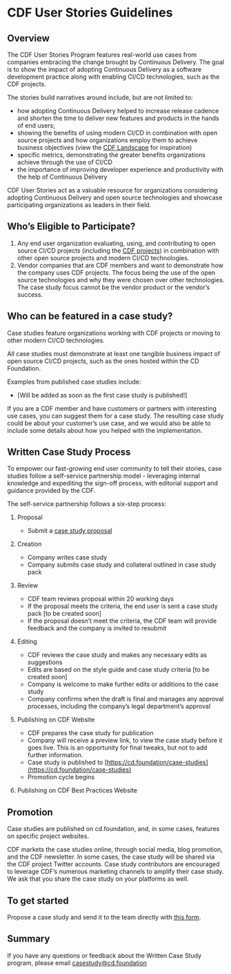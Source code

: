 

# **CDF User Stories Guidelines**

## Overview

The CDF User Stories Program features real-world use cases from companies embracing the change brought by Continuous Delivery. The goal is to show the impact of adopting Continuous Delivery as a software development practice along with enabling CI/CD technologies, such as the CDF projects.

The stories build narratives around include, but are not limited to:

* how adopting Continuous Delivery helped to increase release cadence and shorten the time to deliver new features and products in the hands of end users; 
* showing the benefits of using modern CI/CD in combination with open source projects and how organizations employ them to achieve business objectives (view the [CDF Landscape](https://landscape.cd.foundation/) for inspiration) 
* specific metrics, demonstrating the greater benefits organizations achieve through the use of CI/CD 
* the importance of improving developer experience and productivity with the help of Continuous Delivery

CDF User Stories act as a valuable resource for organizations considering adopting Continuous Delivery and open source technologies and showcase participating organizations as leaders in their field.


## Who’s Eligible to Participate?

1. Any end user organization evaluating, using, and contributing to open source CI/CD projects (including the [CDF projects](https://cd.foundation/projects/)) in combination with other open source projects and modern CI/CD technologies.
2. Vendor companies that are CDF members and want to demonstrate how the company uses CDF projects. The focus being the use of the open source technologies and why they were chosen over other technologies. The case study focus cannot be the vendor product or the vendor’s success.

## Who can be featured in a case study?

Case studies feature organizations working with CDF projects or moving to other modern CI/CD technologies.

All case studies must demonstrate at least one tangible business impact of open source CI/CD projects, such as the ones hosted within the CD Foundation.

Examples from published case studies include:

* [Will be added as soon as the first case study is published!]

If you are a CDF member and have customers or partners with interesting use cases, you can suggest them for a case study. The resulting case study could be about your customer’s use case, and we would also be able to include some details about how you helped with the implementation.


## Written Case Study Process

To empower our fast-growing end user community to tell their stories, case studies follow a self-service partnership model - leveraging internal knowledge and expediting the sign-off process, with editorial support and guidance provided by the CDF.

The self-service partnership follows a six-step process:

1. Proposal
    * Submit a [case study proposal](https://forms.gle/kPA7o98jtSb8Dmd48)

2. Creation

    * Company writes case study
    * Company submits case study and collateral outlined in case study pack

3. Review

    * CDF team reviews proposal within 20 working days
    * If the proposal meets the criteria, the end user is sent a case study pack [to be created soon]
    * If the proposal doesn’t meet the criteria, the CDF team will provide feedback and the company is invited to resubmit

4. Editing

    * CDF reviews the case study and makes any necessary edits as suggestions
    * Edits are based on the style guide and case study criteria [to be created soon]
    * Company is welcome to make further edits or additions to the case study
    * Company confirms when the draft is final and manages any approval processes, including the company’s legal department’s approval

5. Publishing on CDF Website

    * CDF prepares the case study for publication
    * Company will receive a preview link, to view the case study before it goes live. This is an opportunity for final tweaks, but not to add further information.
    * Case study is published to [https://cd.foundation/case-studies](https://cd.foundation/case-studies)
    * Promotion cycle begins

6. Publishing on CDF Best Practices Website

## Promotion

Case studies are published on cd.foundation, and, in some cases, features on specific project websites.

CDF markets the case studies online, through social media, blog promotion, and the CDF newsletter. In some cases, the case study will be shared via the CDF project Twitter accounts. Case study contributors are encouraged to leverage CDF’s numerous marketing channels to amplify their case study. We ask that you share the case study on your platforms as well.


## To get started

Propose a case study and send it to the team directly with [this form](https://forms.gle/kPA7o98jtSb8Dmd48).


## Summary

If you have any questions or feedback about the Written Case Study program, please email [casestudy@cd.foundation](mailto:casestudy@cd.foundation)
